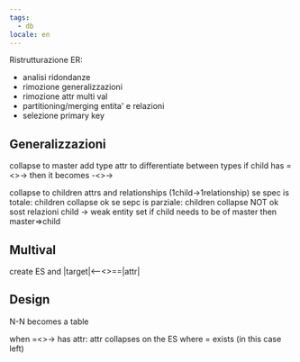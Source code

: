 ```yaml
---
tags:
  - db
locale: en
---
```


Ristrutturazione ER:

- analisi ridondanze
- rimozione generalizzazioni
- rimozione attr multi val
- partitioning/merging entita' e relazioni
- selezione primary key

## Generalizzazioni

collapse to master
add type attr to differentiate between types
if child has =<>-> then it becomes -<>->

collapse to children
attrs and relationships (1child->1relationship)
se spec is totale: children collapse ok
se sepc is parziale: children collapse NOT ok
sost relazioni
child -> weak entity set
if child needs to be of master then master=>child

## Multival

create ES and |target|<--<>\==|attr|

## Design

N-N becomes a table

when =<>-> has attr: attr collapses on the ES where = exists (in this case left)
